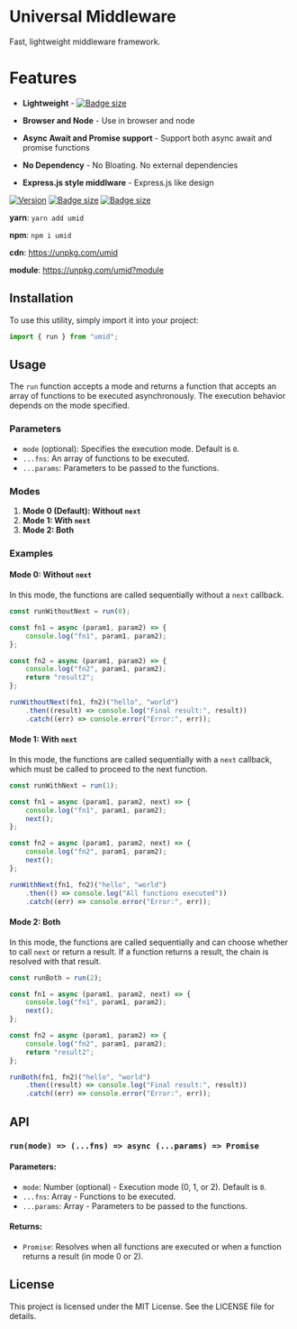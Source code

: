 # Universal Middleware

Fast, lightweight middleware framework.

# Features

* **Lightweight** - [![Badge size](https://deno.bundlejs.com/badge?q=umid&treeshake=[*]&config={"compression":"brotli"})](https://unpkg.com/umid)

* **Browser and Node** - Use in browser and node
* **Async Await and Promise support** - Support both async await and promise functions
* **No Dependency** - No Bloating. No external dependencies
* **Express.js style middlware** - Express.js like design

[![Version](https://img.shields.io/npm/v/umid.svg?color=success&style=flat-square)](https://www.npmjs.com/package/umid) [![Badge size](https://deno.bundlejs.com/badge?q=umid&treeshake=[*]&config={"compression":"brotli"})](https://unpkg.com/umid) [![Badge size](https://deno.bundlejs.com/badge?q=umid&treeshake=[*]&config={"compression":"gzip"})](https://unpkg.com/umid)

**yarn**: `yarn add umid`

**npm**: `npm i umid`

**cdn**: https://unpkg.com/umid

**module**: https://unpkg.com/umid?module

## Installation

To use this utility, simply import it into your project:

```javascript
import { run } from "umid";
```

## Usage

The `run` function accepts a mode and returns a function that accepts an array of functions to be executed asynchronously. The execution behavior depends on the mode specified.

### Parameters

-   `mode` (optional): Specifies the execution mode. Default is `0`.
-   `...fns`: An array of functions to be executed.
-   `...params`: Parameters to be passed to the functions.

### Modes

1. **Mode 0 (Default): Without `next`**
2. **Mode 1: With `next`**
3. **Mode 2: Both**

### Examples

#### Mode 0: Without `next`

In this mode, the functions are called sequentially without a `next` callback.

```javascript
const runWithoutNext = run(0);

const fn1 = async (param1, param2) => {
	console.log("fn1", param1, param2);
};

const fn2 = async (param1, param2) => {
	console.log("fn2", param1, param2);
	return "result2";
};

runWithoutNext(fn1, fn2)("hello", "world")
	.then((result) => console.log("Final result:", result))
	.catch((err) => console.error("Error:", err));
```

#### Mode 1: With `next`

In this mode, the functions are called sequentially with a `next` callback, which must be called to proceed to the next function.

```javascript
const runWithNext = run(1);

const fn1 = async (param1, param2, next) => {
	console.log("fn1", param1, param2);
	next();
};

const fn2 = async (param1, param2, next) => {
	console.log("fn2", param1, param2);
	next();
};

runWithNext(fn1, fn2)("hello", "world")
	.then(() => console.log("All functions executed"))
	.catch((err) => console.error("Error:", err));
```

#### Mode 2: Both

In this mode, the functions are called sequentially and can choose whether to call `next` or return a result. If a function returns a result, the chain is resolved with that result.

```javascript
const runBoth = run(2);

const fn1 = async (param1, param2, next) => {
	console.log("fn1", param1, param2);
	next();
};

const fn2 = async (param1, param2) => {
	console.log("fn2", param1, param2);
	return "result2";
};

runBoth(fn1, fn2)("hello", "world")
	.then((result) => console.log("Final result:", result))
	.catch((err) => console.error("Error:", err));
```

## API

### `run(mode) => (...fns) => async (...params) => Promise`

#### Parameters:

-   `mode`: Number (optional) - Execution mode (0, 1, or 2). Default is `0`.
-   `...fns`: Array - Functions to be executed.
-   `...params`: Array - Parameters to be passed to the functions.

#### Returns:

-   `Promise`: Resolves when all functions are executed or when a function returns a result (in mode 0 or 2).

## License

This project is licensed under the MIT License. See the LICENSE file for details.
